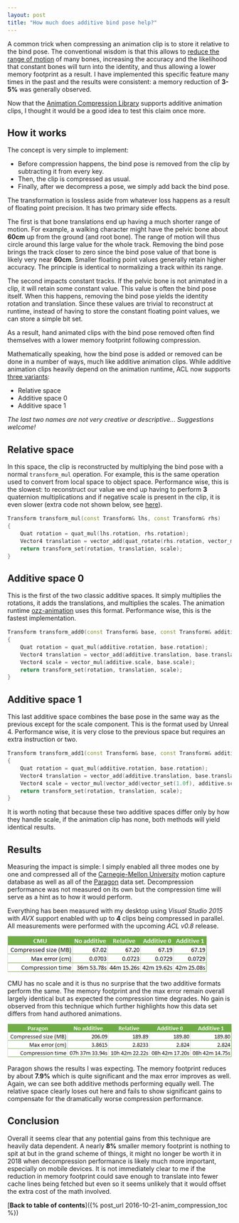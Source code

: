 ```yaml
---
layout: post
title: "How much does additive bind pose help?"
---
```

A common trick when compressing an animation clip is to store it relative to the bind pose. The conventional wisdom is that this allows to [reduce the range of motion](http://nfrechette.github.io/2016/11/09/anim_compression_range_reduction/) of many bones, increasing the accuracy and the likelihood that constant bones will turn into the identity, and thus allowing a lower memory footprint as a result. I have implemented this specific feature many times in the past and the results were consistent: a memory reduction of **3-5%** was generally observed.

Now that the [Animation Compression Library](https://github.com/nfrechette/acl) supports additive animation clips, I thought it would be a good idea to test this claim once more.

## How it works

The concept is very simple to implement:

*  Before compression happens, the bind pose is removed from the clip by subtracting it from every key.
*  Then, the clip is compressed as usual.
*  Finally, after we decompress a pose, we simply add back the bind pose.

The transformation is lossless aside from whatever loss happens as a result of floating point precision. It has two primary side effects.

The first is that bone translations end up having a much shorter range of motion. For example, a walking character might have the pelvic bone about **60cm** up from the ground (and root bone). The range of motion will thus circle around this large value for the whole track. Removing the bind pose brings the track closer to zero since the bind pose value of that bone is likely very near **60cm**. Smaller floating point values generally retain higher accuracy. The principle is identical to normalizing a track within its range.

The second impacts constant tracks. If the pelvic bone is not animated in a clip, it will retain some constant value. This value is often the bind pose itself. When this happens, removing the bind pose yields the identity rotation and translation. Since these values are trivial to reconstruct at runtime, instead of having to store the constant floating point values, we can store a simple bit set.

As a result, hand animated clips with the bind pose removed often find themselves with a lower memory footprint following compression.

Mathematically speaking, how the bind pose is added or removed can be done in a number of ways, much like additive animation clips. While additive animation clips heavily depend on the animation runtime, ACL now supports [three variants](https://github.com/nfrechette/acl/blob/develop/docs/additive_clips.md):

*  Relative space
*  Additive space 0
*  Additive space 1

*The last two names are not very creative or descriptive... Suggestions welcome!*

## Relative space

In this space, the clip is reconstructed by multiplying the bind pose with a normal `transform_mul` operation. For example, this is the same operation used to convert from local space to object space. Performance wise, this is the slowest: to reconstruct our value we end up having to perform **3** quaternion multiplications and if negative scale is present in the clip, it is even slower (extra code not shown below, see [here](https://github.com/nfrechette/acl/blob/develop/includes/acl/math/transform_32.h)).

```c++
Transform transform_mul(const Transform& lhs, const Transform& rhs)
{
	Quat rotation = quat_mul(lhs.rotation, rhs.rotation);
	Vector4 translation = vector_add(quat_rotate(rhs.rotation, vector_mul(lhs.translation, rhs.scale)), rhs.translation);
	return transform_set(rotation, translation, scale);
}
```

## Additive space 0

This is the first of the two classic additive spaces. It simply multiplies the rotations, it adds the translations, and multiplies the scales. The animation runtime [ozz-animation](http://guillaumeblanc.github.io/ozz-animation/) uses this format. Performance wise, this is the fastest implementation.

```c++
Transform transform_add0(const Transform& base, const Transform& additive)
{
	Quat rotation = quat_mul(additive.rotation, base.rotation);
	Vector4 translation = vector_add(additive.translation, base.translation);
	Vector4 scale = vector_mul(additive.scale, base.scale);
	return transform_set(rotation, translation, scale);
}
```

## Additive space 1

This last additive space combines the base pose in the same way as the previous except for the scale component. This is the format used by Unreal 4. Performance wise, it is very close to the previous space but requires an extra instruction or two.

```c++
Transform transform_add1(const Transform& base, const Transform& additive)
{
	Quat rotation = quat_mul(additive.rotation, base.rotation);
	Vector4 translation = vector_add(additive.translation, base.translation);
	Vector4 scale = vector_mul(vector_add(vector_set(1.0f), additive.scale), base.scale);
	return transform_set(rotation, translation, scale);
}
```

It is worth noting that because these two additive spaces differ only by how they handle scale, if the animation clip has none, both methods will yield identical results.

## Results

Measuring the impact is simple: I simply enabled all three modes one by one and compressed all of the [Carnegie-Mellon University](https://github.com/nfrechette/acl/blob/develop/docs/cmu_performance.md) motion capture database as well as all of the [Paragon](https://github.com/nfrechette/acl/blob/develop/docs/paragon_performance.md) data set. Decompression performance was not measured on its own but the compression time will serve as a hint as to how it would perform.

Everything has been measured with my desktop using *Visual Studio 2015* with *AVX* support enabled with up to **4** clips being compressed in parallel. All measurements were performed with the upcoming *ACL v0.8* release.

![CMU Results](/public/acl/acl_cmu_bind_additive_results.png)

CMU has no scale and it is thus no surprise that the two additive formats perform the same. The memory footprint and the max error remain overall largely identical but as expected the compression time degrades. No gain is observed from this technique which further highlights how this data set differs from hand authored animations.

![Paragon Results](/public/acl/acl_paragon_bind_additive_results.png)

Paragon shows the results I was expecting. The memory footprint reduces by about **7.9%** which is quite significant and the max error improves as well. Again, we can see both additive methods performing equally well. The relative space clearly loses out here and fails to show significant gains to compensate for the dramatically worse compression performance.

## Conclusion

Overall it seems clear that any potential gains from this technique are heavily data dependent. A nearly **8%** smaller memory footprint is nothing to spit at but in the grand scheme of things, it might no longer be worth it in 2018 when decompression performance is likely much more important, especially on mobile devices. It is not immediately clear to me if the reduction in memory footprint could save enough to translate into fewer cache lines being fetched but even so it seems unlikely that it would offset the extra cost of the math involved.

[**Back to table of contents**]({% post_url 2016-10-21-anim_compression_toc %})

